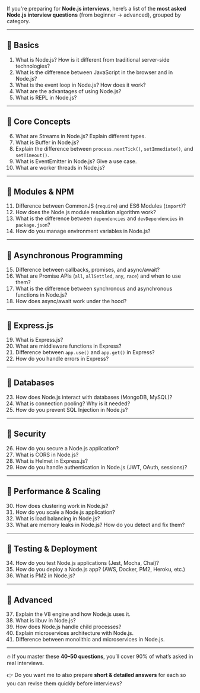 If you're preparing for **Node.js interviews**, here’s a list of the **most asked Node.js interview questions** (from beginner → advanced), grouped by category.

---

## 🔹 **Basics**

1. What is Node.js? How is it different from traditional server-side technologies?
2. What is the difference between JavaScript in the browser and in Node.js?
3. What is the event loop in Node.js? How does it work?
4. What are the advantages of using Node.js?
5. What is REPL in Node.js?

---

## 🔹 **Core Concepts**

6. What are Streams in Node.js? Explain different types.
7. What is Buffer in Node.js?
8. Explain the difference between `process.nextTick()`, `setImmediate()`, and `setTimeout()`.
9. What is EventEmitter in Node.js? Give a use case.
10. What are worker threads in Node.js?

---

## 🔹 **Modules & NPM**

11. Difference between CommonJS (`require`) and ES6 Modules (`import`)?
12. How does the Node.js module resolution algorithm work?
13. What is the difference between `dependencies` and `devDependencies` in `package.json`?
14. How do you manage environment variables in Node.js?

---

## 🔹 **Asynchronous Programming**

15. Difference between callbacks, promises, and async/await?
16. What are Promise APIs (`all`, `allSettled`, `any`, `race`) and when to use them?
17. What is the difference between synchronous and asynchronous functions in Node.js?
18. How does async/await work under the hood?

---

## 🔹 **Express.js**

19. What is Express.js?
20. What are middleware functions in Express?
21. Difference between `app.use()` and `app.get()` in Express?
22. How do you handle errors in Express?

---

## 🔹 **Databases**

23. How does Node.js interact with databases (MongoDB, MySQL)?
24. What is connection pooling? Why is it needed?
25. How do you prevent SQL Injection in Node.js?

---

## 🔹 **Security**

26. How do you secure a Node.js application?
27. What is CORS in Node.js?
28. What is Helmet in Express.js?
29. How do you handle authentication in Node.js (JWT, OAuth, sessions)?

---

## 🔹 **Performance & Scaling**

30. How does clustering work in Node.js?
31. How do you scale a Node.js application?
32. What is load balancing in Node.js?
33. What are memory leaks in Node.js? How do you detect and fix them?

---

## 🔹 **Testing & Deployment**

34. How do you test Node.js applications (Jest, Mocha, Chai)?
35. How do you deploy a Node.js app? (AWS, Docker, PM2, Heroku, etc.)
36. What is PM2 in Node.js?

---

## 🔹 **Advanced**

37. Explain the V8 engine and how Node.js uses it.
38. What is libuv in Node.js?
39. How does Node.js handle child processes?
40. Explain microservices architecture with Node.js.
41. Difference between monolithic and microservices in Node.js.

---

🔥 If you master these **40–50 questions**, you’ll cover 90% of what’s asked in real interviews.

👉 Do you want me to also prepare **short & detailed answers** for each so you can revise them quickly before interviews?
